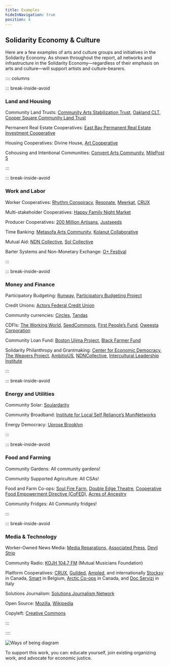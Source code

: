 ```yaml
---
title: Examples
hideInNavigation: true
position: 4
---
```

## Solidarity Economy & Culture

Here are a few examples of arts and culture groups and initiatives in the Solidarity Economy. As shown throughout the report, all networks and infrastructure in the Solidarity Economy—regardless of their emphasis on arts and culture—will support artists and culture-bearers.

:::: columns

::: break-inside-avoid

### Land and Housing 

Community Land Trusts: [Community Arts Stabilization Trust](https://cast-sf.org/), [Oakland CLT](https://oakclt.org/), [Cooper Square Community Land Trust](https://wp.nyu.edu/land/whats-the-cooper-square-community-land-trust/)

Permanent Real Estate Cooperatives: [East Bay Permanent Real Estate Investment Cooperative](https://ebprec.org/)

Housing Cooperatives: Divine House, [Art Cooperative](https://www.ic.org/artcommunes/)

Cohousing and Intentional Communities: [Convent Arts Community](https://www.ic.org/artcommunes/), [MilePost 5](https://www.ic.org/artcommunes/)

:::

::: break-inside-avoid

### Work and Labor

Worker Cooperatives: [Rhythm Conspiracy](http://www.rhythmconspiracy.com/), [Resonate](https://resonate.is/), [](https://www.happyfamilymkt.com/mission)[Meerkat](https://www.meerkatmedia.org), [CRUX](https://crux.pory.app/)

Multi-stakeholder Cooperatives: [Happy Family Night Market](https://www.happyfamilymkt.com/mission)

Producer Cooperatives: [200 Million Artisans](https://200millionartisans.org/about), [Justseeds](https://justseeds.org/)

Time Banking: [Metasofa Arts Community](https://www.ic.org/directory/metasofa-artists-community/), [Kolanut Collaborative](https://kolanutcollab.org/)

Mutual Aid: [NDN Collective](https://ndncollective.org/), [Sol Collective](http://www.solcollective.org/)

Barter Systems and Non-Monetary Exchange: [O+ Festival](https://www.nytimes.com/2013/11/16/arts/music/the-o-festival-expands-to-san-francisco.html)

:::

::: break-inside-avoid

### Money and Finance

Participatory Budgeting: [Runway](https://www.runway.family/runway-overview), [Participatory Budgeting Project](https://www.participatorybudgeting.org/)

Credit Unions: [Actors Federal Credit Union](https://www.actorsfcu.com/)

Community currencies: [Circles](https://www.therightscollective.com/solidarity-circles), [Tandas](http://www.anthropology.uci.edu/~wmmaurer/courses/anthro_money_2004/Tandas.htm)

CDFIs: [The Working World](https://www.theworkingworld.org/us/), [SeedCommons](https://seedcommons.org/), [First People’s Fund](https://www.firstpeoplesfund.org/), [Oweesta Corporation](https://www.oweesta.org/)

Community Loan Fund: [Boston Ujima Project](https://www.ujimaboston.com/), [Black Farmer Fund](https://www.blackfarmerfund.org/)

Solidarity Philanthropy and Grantmaking: [Center for Economic Democracy](https://www.economicdemocracy.us/), [The Weavers Project](https://www.theweaversproject.org/history), [AmbitioUS](https://ambitio-us.org/), [NDNCollective](https://ndncollective.org/), [Intercultural Leadership Institute](http://www.weareili.org)

:::

::: break-inside-avoid

### Energy and Utilities

Community Solar: [Soulardarity](https://www.soulardarity.com/)

Community Broadband: [Institute for Local Self Reliance’s MuniNetworks](https://muninetworks.org/)

Energy Democracy: [Uprose Brooklyn](https://www.uprose.org/sunset-park-solar)

:::

::: break-inside-avoid

### Food and Farming

Community Gardens: All community gardens!

Community Supported Agriculture: All CSAs!

Food and Farm Co-ops: [Soul Fire Farm](https://www.soulfirefarm.org/), [Double Edge Theatre](https://doubleedgetheatre.org/), [Cooperative Food Empowerment Directive (CoFED)](https://www.cofed.coop/), [Acres of Ancestry](https://acresofancestry.org/)

Community Fridges: All Community fridges!

:::

::: break-inside-avoid

### Media & Technology

Worker-Owned News Media: [Media Reparations,](https://mediareparations.org/) [Associated Press](https://www.ap.org/about/), [Devil Strip](https://thedevilstrip.com/)

Community Radio: [KOJH 104.7 FM](https://www.kojhfm.org/) (Mutual Musicians Foundation)

Platform Cooperatives: [CRUX](https://crux.pory.app/), [Guilded](https://www.usworker.coop/guilded/), [Ampled](https://www.ampled.com/), and internationally [Stocksy](https://www.stocksy.com/) in Canada, [Smart](https://smart.coop/) in Belgium, [Arctic Co-ops](https://arctic-coop.com/) in Canada, and [Doc Servizi](https://docservizi.retedoc.net/en/) in Italy

Solutions Journalism: [Solutions Journalism Network](https://www.solutionsjournalism.org/)

Open Source: [Mozilla](https://www.mozilla.org/en-US/), [Wikipedia](https://www.wikipedia.org/)

Copyleft: [Creative Commons](https://creativecommons.org/)

:::

::::

![Ways of being diagram](/assets/uploads/diagram02.svg)

To support this work, you can: educate yourself, join existing organizing work, and advocate for economic justice.